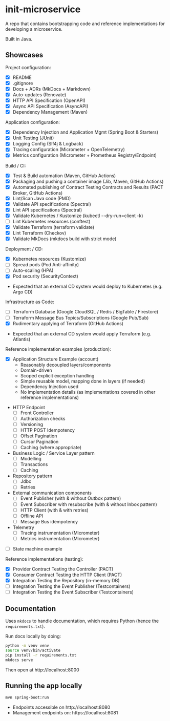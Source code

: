 # init-microservice

A repo that contains bootstrapping code and reference implementations for developing a microservice.

Built in Java.

## Showcases

Project configuration:

- [x] README
- [x] .gitignore
- [x] Docs + ADRs (MkDocs + Markdown)
- [x] Auto-updates (Renovate)
- [x] HTTP API Specification (OpenAPI)
- [x] Async API Specification (AsyncAPI)
- [x] Dependency Management (Maven)

Application configuration:

- [x] Dependency Injection and Application Mgmt (Spring Boot & Starters)
- [x] Unit Testing (JUnit)
- [x] Logging Config (Slf4j & Logback)
- [x] Tracing configuration (Micrometer + OpenTelemetry)
- [x] Metrics configuration (Micrometer + Prometheus Registry/Endpoint)

Build / CI:

- [x] Test & Build automation (Maven, GitHub Actions)
- [x] Packaging and pushing a container image (Jib, Maven, GitHub Actions)
- [x] Automated publishing of Contract Testing Contracts and Results (PACT Broker, GitHub Actions)
- [x] Lint/Scan Java code (PMD)
- [x] Validate API specifications (Spectral)
- [x] Lint API specifications (Spectral)
- [x] Validate Kubernetes / Kustomize (kubectl --dry-run=client -k)
- [ ] Lint Kubernetes resources (conftest)
- [x] Validate Terraform (terraform validate)
- [x] Lint Terraform (Checkov)
- [x] Validate MkDocs (mkdocs build with strict mode)

Deployment / CD:

- [x] Kubernetes resources (Kustomize)
- [ ] Spread pods (Pod Anti-affinity)
- [ ] Auto-scaling (HPA)
- [x] Pod security (SecurityContext)
- Expected that an external CD system would deploy to Kubernetes (e.g. Argo CD)

Infrastructure as Code:

- [ ] Terraform Database (Google CloudSQL / Redis / BigTable / Firestore)
- [ ] Terraform Message Bus Topics/Subscriptions (Google Pub/Sub)
- [x] Rudimentary applying of Terraform (GitHub Actions)
- Expected that an external CD system would apply Terraform (e.g. Atlantis)

Reference implementation examples (production):

- [x] Application Structure Example (account)
  - Reasonably decoupled layers/components
  - Domain-driven
  - Scoped explicit exception handling
  - Simple reusable model, mapping done in layers (if needed)
  - Dependency Injection used
  - No implementation details (as implementations covered in other reference implementations)
- HTTP Endpoint
    - [ ] Front Controller
    - [ ] Authorization checks
    - [ ] Versioning
    - [ ] HTTP POST Idempotency
    - [ ] Offset Pagination
    - [ ] Cursor Pagination
    - [ ] Caching (where appropriate)
- Business Logic / Service Layer pattern
    - [ ] Modelling
    - [ ] Transactions
    - [ ] Caching
- Repository pattern
    - [ ] Jdbc
    - [ ] Retries
- External communication components
    - [ ] Event Publisher (with & without Outbox pattern)
    - [ ] Event Subscriber with resubscribe (with & without Inbox pattern)
    - [ ] HTTP Client (with & with retries)
    - [ ] Offline API
    - [ ] Message Bus idempotency
- Telemetry
    - [ ] Tracing instrumentation (Micrometer)
    - [ ] Metrics instrumentation (Micrometer)
- [ ] State machine example

Reference implementations (testing):

- [x] Provider Contract Testing the Controller (PACT)
- [x] Consumer Contract Testing the HTTP Client (PACT)
- [x] Integration Testing the Repository (in-memory DB)
- [ ] Integration Testing the Event Publisher (Testcontainers)
- [ ] Integration Testing the Event Subscriber (Testcontainers)

## Documentation

Uses `mkdocs` to handle documentation, which requires Python (hence the `requirements.txt`).

Run docs locally by doing:

```bash
python -m venv venv
source venv/bin/activate
pip install -r requirements.txt
mkdocs serve
```

Then open at http://localhost:8000

## Running the app locally

```bash
mvn spring-boot:run
```

- Endpoints accessible on http://localhost:8080
- Management endpoints on: https://localhost:8081
